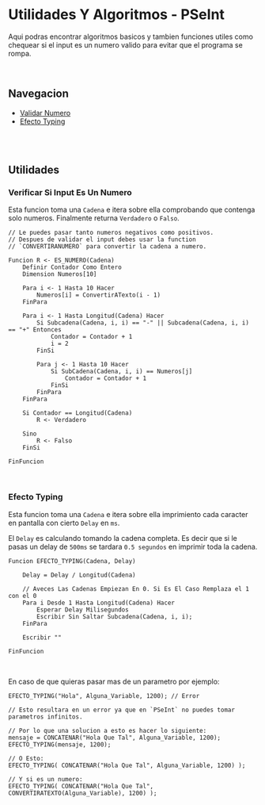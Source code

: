 # Utilidades Y Algoritmos - PSeInt
Aqui podras encontrar algoritmos basicos y tambien funciones utiles como
chequear si el input es un numero valido para evitar que el programa se rompa.

</br>

## Navegacion
- [Validar Numero](https://github.com/mr-ema/pseint#verificar-si-input-es-un-numero)
- [Efecto Typing](https://github.com/mr-ema/pseint#efecto-typing)

</br>
</br>

## Utilidades

### Verificar Si Input Es Un Numero
Esta funcion toma una `Cadena` e itera sobre ella comprobando que contenga solo numeros. Finalmente returna `Verdadero` o `Falso`.

```psc
// Le puedes pasar tanto numeros negativos como positivos.
// Despues de validar el input debes usar la function
// `CONVERTIRANUMERO` para convertir la cadena a numero.

Funcion R <- ES_NUMERO(Cadena)
	Definir Contador Como Entero
	Dimension Numeros[10]
	
	Para i <- 1 Hasta 10 Hacer
		Numeros[i] = ConvertirATexto(i - 1)
	FinPara
	
	Para i <- 1 Hasta Longitud(Cadena) Hacer
		Si Subcadena(Cadena, i, i) == "-" || Subcadena(Cadena, i, i) == "+" Entonces
			Contador = Contador + 1
			i = 2
		FinSi
		
		Para j <- 1 Hasta 10 Hacer
			Si SubCadena(Cadena, i, i) == Numeros[j]
				Contador = Contador + 1
			FinSi
		FinPara
	FinPara
	
	Si Contador == Longitud(Cadena)
		R <- Verdadero
		
	Sino 
		R <- Falso
	FinSi
	
FinFuncion
```
</br>

### Efecto Typing
Esta funcion toma una `Cadena` e itera sobre ella imprimiento cada caracter en pantalla con cierto `Delay` en `ms`.

El `Delay` es calculando tomando la cadena completa. Es decir que si le pasas un delay de `500ms` se tardara
`0.5 segundos` en imprimir toda la cadena.

```psc
Funcion EFECTO_TYPING(Cadena, Delay)
	
	Delay = Delay / Longitud(Cadena)
	
	// Aveces Las Cadenas Empiezan En 0. Si Es El Caso Remplaza el 1 con el 0
	Para i Desde 1 Hasta Longitud(Cadena) Hacer
		Esperar Delay Milisegundos
		Escribir Sin Saltar Subcadena(Cadena, i, i);
	FinPara
	
	Escribir ""
	
FinFuncion
```

</br>

En caso de que quieras pasar mas de un parametro por ejemplo: 

```psc
EFECTO_TYPING("Hola", Alguna_Variable, 1200); // Error

// Esto resultara en un error ya que en `PSeInt` no puedes tomar parametros infinitos.

// Por lo que una solucion a esto es hacer lo siguiente:
mensaje = CONCATENAR("Hola Que Tal", Alguna_Variable, 1200);
EFECTO_TYPING(mensaje, 1200);

// O Esto:
EFECTO_TYPING( CONCATENAR("Hola Que Tal", Alguna_Variable, 1200) );

// Y si es un numero:
EFECTO_TYPING( CONCATENAR("Hola Que Tal", CONVERTIRATEXTO(Alguna_Variable), 1200) );
```

